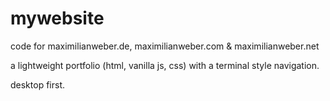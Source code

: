 # mywebsite
code for maximilianweber.de, maximilianweber.com & maximilianweber.net

a lightweight portfolio (html, vanilla js, css) with a terminal style navigation.

desktop first.